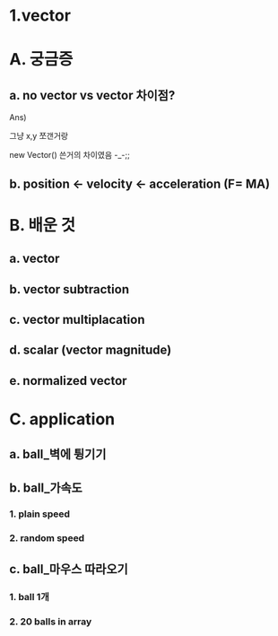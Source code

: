 # 1.vector

# A. 궁금증

## a. no vector vs vector 차이점?

Ans)

그냥 x,y 쪼갠거랑

new Vector() 쓴거의 차이였음 -_-;;

## b. position ← velocity ← acceleration (F= MA)

# B. 배운 것

## a. vector

## b. vector subtraction

## c. vector multiplacation

## d. scalar (vector magnitude)

## e. normalized vector

# C. application

## a. ball_벽에 튕기기

## b. ball_가속도

### 1. plain speed

### 2. random speed

## c. ball_마우스 따라오기

### 1. ball 1개

### 2. 20 balls in array